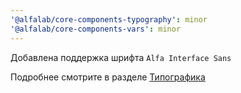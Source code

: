 ```yaml
---
'@alfalab/core-components-typography': minor
'@alfalab/core-components-vars': minor
---
```


Добавлена поддержка шрифта `Alfa Interface Sans`

Подробнее смотрите в разделе [Типографика](https://core-ds.github.io/core-components/master/?path=/docs/guidelines-typography--docs)
